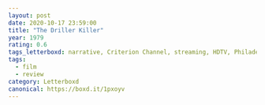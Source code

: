 ```yaml
---
layout: post 
date: 2020-10-17 23:59:00
title: "The Driller Killer"
year: 1979
rating: 0.6
tags_letterboxd: narrative, Criterion Channel, streaming, HDTV, Philadelphia, Robtober
tags:
  - film
  - review
category: Letterboxd
canonical: https://boxd.it/1pxoyv
---
```

